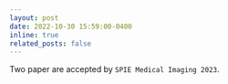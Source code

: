 ```yaml
---
layout: post
date: 2022-10-30 15:59:00-0400
inline: true
related_posts: false
---
```


Two paper are accepted by `SPIE Medical Imaging 2023`.
